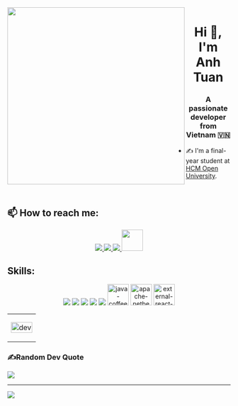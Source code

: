 <img align="left" width="400" src="https://github.githubassets.com/images/modules/profile/profile-first-repo.svg">
<h1 align="center">Hi 👋, I'm Anh Tuan</h1>
<p align="center">
  <h3 align="center">A passionate developer from Vietnam 🇻🇳 </h3>
  
</p>


- ✍ I'm a final-year student at <a href="ou.du.vn">HCM Open University</a>.

<br />

## 📫 How to reach me:

<p align="center">
  <a href="https://www.linkedin.com/in/anh-tuan-huu-vo-186570291/" target="_blank">
    <img src="https://img.icons8.com/fluent/48/000000/linkedin.png"/>
  </a>
  <a href="https://www.facebook.com/CallmeGau.2307/" alt="Facebook">
    <img src="https://img.icons8.com/fluent/48/000000/facebook-new.png" target="_blank" />
  </a> 
  <a href="https://github.com/nhtuna" alt="Github">
    <img src="https://img.icons8.com/fluent/48/000000/github.png"/>
  </a> 
  <a href="mailto:anhtuanvo2209@gmail.com" alt="Email">
    <img width="48" height="48" src="https://img.icons8.com/arcade/64/new-post--v1.png" />
  </a>
</p>

## Skills:
<p align="center">
  <img src="https://img.icons8.com/color/48/000000/microsoft-sql-server.png"/>
  <img src="https://img.icons8.com/color/48/000000/mysql-logo.png"/>
  <img src="https://img.icons8.com/color/48/000000/github-2.png"/>
  <img src="https://img.icons8.com/color/48/000000/visual-studio-code-2019.png"/>
  <img src="https://img.icons8.com/color/48/null/visual-studio--v2.png"/>
  <img width="48" height="48" src="https://img.icons8.com/fluency/48/java-coffee-cup-logo.png" alt="java-coffee-cup-logo"/>
  <img width="48" height="48" src="https://img.icons8.com/color/48/apache-netbeans.png" alt="apache-netbeans"/>
  <img width="48" height="48" src="https://img.icons8.com/external-others-amoghdesign/48/external-react-native-soleicons-fill-vol-1-others-amoghdesign.png" alt="external-react-native-soleicons-fill-vol-1-others-amoghdesign"/>
  
</p>

<table style="width:100%;">
  <tr>
    <td>
      <p align="center"> 
        <img src="https://cdn.dribbble.com/users/1059583/screenshots/4171367/coding-freak.gif" alt="dev" width="100%"/>
      </p>
    </td>
  </tr>
</table>


### ✍️Random Dev Quote
![](https://quotes-github-readme.vercel.app/api?type=horizontal&theme=radical)

---
<a href="https://visitcount.itsvg.in">
  <img src="https://visitcount.itsvg.in/api?id=nhtuna&label=Profile%20Views&color=0&icon=7&pretty=true" />
</a>
